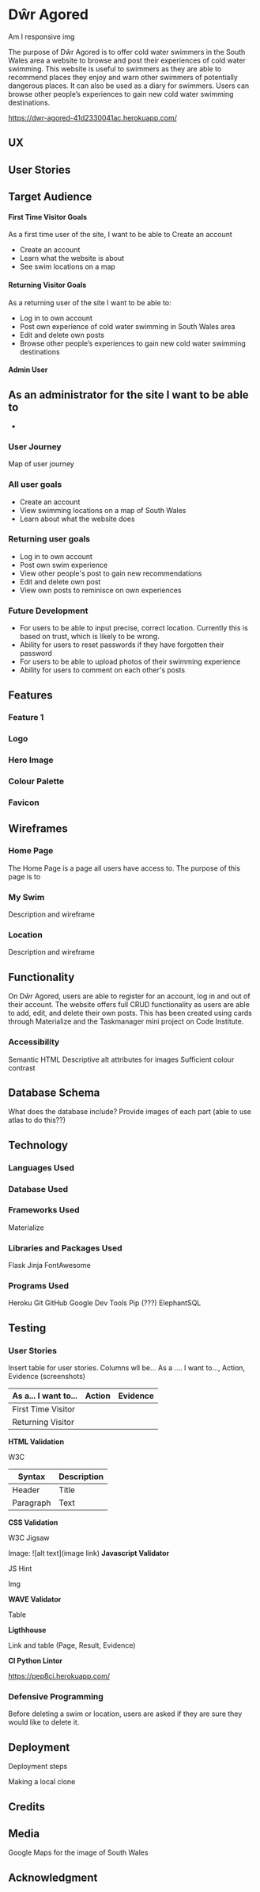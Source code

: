 # Dŵr Agored

Am I responsive img

The purpose of Dŵr Agored is to offer cold water swimmers in the South Wales area a website to browse and post their experiences of cold water swimming. This website is useful to swimmers as they are able to recommend places they enjoy and warn other swimmers of potentially dangerous places. It can also be used as a diary for swimmers. Users can browse other people’s experiences to gain new cold water swimming destinations.

<https://dwr-agored-41d2330041ac.herokuapp.com/>

## UX

## User Stories

## Target Audience

#### First Time Visitor Goals

As a first time user of the site, I want to be able to
Create an account

- Create an account
- Learn what the website is about
- See swim locations on a map

#### Returning Visitor Goals

As a returning user of the site I want to be able to:

- Log in to own account
- Post own experience of cold water swimming in South Wales area
- Edit and delete own posts
- Browse other people’s experiences to gain new cold water swimming destinations

#### Admin User

## As an administrator for the site I want to be able to

-

### User Journey

Map of user journey

### All user goals

- Create an account
- View swimming locations on a map of South Wales
- Learn about what the website does

### Returning user goals

- Log in to own account
- Post own swim experience
- View other people's post to gain new recommendations
- Edit and delete own post
- View own posts to reminisce on own experiences

### Future Development

- For users to be able to input precise, correct location. Currently this is based on trust, which is likely to be wrong.
- Ability for users to reset passwords if they have forgotten their password
- For users to be able to upload photos of their swimming experience
- Ability for users to comment on each other's posts

## Features

### Feature 1

### Logo

### Hero Image

### Colour Palette

### Favicon

## Wireframes

### Home Page

The Home Page is a page all users have access to. The purpose of this page is to

### My Swim

Description and wireframe

### Location

Description and wireframe

## Functionality

On Dŵr Agored, users are able to register for an account, log in and out of their account. The website offers full CRUD functionality as users are able to add, edit, and delete their own posts. This has been created using cards through Materialize and the Taskmanager mini project on Code Institute.

### Accessibility

Semantic HTML
Descriptive alt attributes for images
Sufficient colour contrast

## Database Schema

What does the database include? Provide images of each part (able to use atlas to do this??)

## Technology

### Languages Used

### Database Used

### Frameworks Used

Materialize

### Libraries and Packages Used

Flask
Jinja
FontAwesome


###  Programs Used

Heroku
Git
GitHub
Google Dev Tools
Pip (???)
ElephantSQL

## Testing

### User Stories

Insert table for user stories. Columns wll be… As a …. I want to…, Action, Evidence (screenshots)

| As a... I want to... | Action | Evidence |
|----------------------|--------|----------|
| First Time Visitor   |        |          |
| Returning Visitor    |        |


**HTML Validation**

W3C

| Syntax    | Description |
| --------- | ----------- |
| Header    | Title       |
| Paragraph | Text        |

**CSS Validation**

W3C Jigsaw

Image: ![alt text](image link)
**Javascript Validator**

JS Hint

Img

**WAVE Validator**

Table

**Ligthhouse**

Link and table (Page, Result, Evidence)

**CI Python Lintor**

<https://pep8ci.herokuapp.com/>

### Defensive Programming
Before deleting a swim or location, users are asked if they are sure they would like to delete it.

## Deployment

Deployment steps

Making a local clone

## Credits

## Media
Google Maps for the image of South Wales


## Acknowledgment
